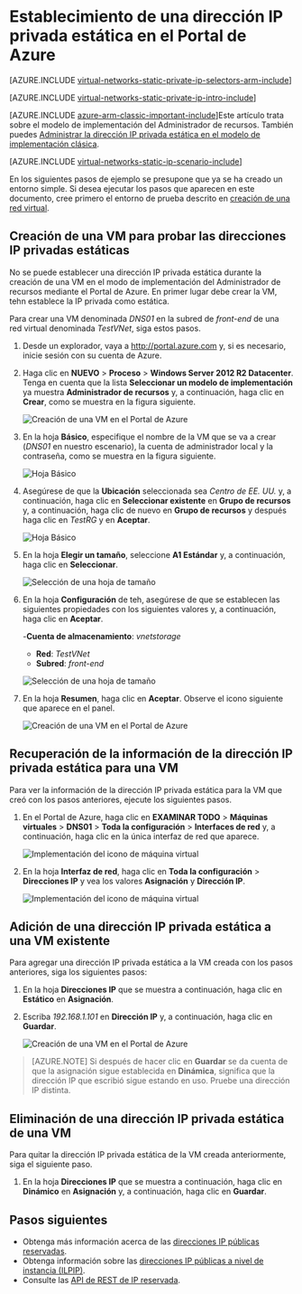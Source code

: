 <properties 
   pageTitle="Establecimiento de una IP privada estática en el modo ARM con el Portal de Azure | Microsoft Azure"
   description="Descripción de las IP privadas (DIP) y su administración en el modo ARM con el Portal de Azure"
   services="virtual-network"
   documentationCenter="na"
   authors="telmosampaio"
   manager="carmonm"
   editor="tysonn"
   tags="azure-resource-manager"
/>
<tags 
   ms.service="virtual-network"
   ms.devlang="na"
   ms.topic="article"
   ms.tgt_pltfrm="na"
   ms.workload="infrastructure-services"
   ms.date="02/04/2016"
   ms.author="telmos" />

# Establecimiento de una dirección IP privada estática en el Portal de Azure

[AZURE.INCLUDE [virtual-networks-static-private-ip-selectors-arm-include](../../includes/virtual-networks-static-private-ip-selectors-arm-include.md)]

[AZURE.INCLUDE [virtual-networks-static-private-ip-intro-include](../../includes/virtual-networks-static-private-ip-intro-include.md)]

[AZURE.INCLUDE [azure-arm-classic-important-include](../../includes/azure-arm-classic-important-include.md)]Este artículo trata sobre el modelo de implementación del Administrador de recursos. También puedes [Administrar la dirección IP privada estática en el modelo de implementación clásica](virtual-networks-static-private-ip-classic-pportal.md).

[AZURE.INCLUDE [virtual-networks-static-ip-scenario-include](../../includes/virtual-networks-static-ip-scenario-include.md)]

En los siguientes pasos de ejemplo se presupone que ya se ha creado un entorno simple. Si desea ejecutar los pasos que aparecen en este documento, cree primero el entorno de prueba descrito en [creación de una red virtual](virtual-networks-create-vnet-arm-pportal.md).

## Creación de una VM para probar las direcciones IP privadas estáticas

No se puede establecer una dirección IP privada estática durante la creación de una VM en el modo de implementación del Administrador de recursos mediante el Portal de Azure. En primer lugar debe crear la VM, tehn establece la IP privada como estática.

Para crear una VM denominada *DNS01* en la subred de *front-end* de una red virtual denominada *TestVNet*, siga estos pasos.

1. Desde un explorador, vaya a http://portal.azure.com y, si es necesario, inicie sesión con su cuenta de Azure.
2. Haga clic en **NUEVO** > **Proceso** > **Windows Server 2012 R2 Datacenter**. Tenga en cuenta que la lista **Seleccionar un modelo de implementación** ya muestra **Administrador de recursos** y, a continuación, haga clic en **Crear**, como se muestra en la figura siguiente.

	![Creación de una VM en el Portal de Azure](./media/virtual-networks-static-ip-arm-pportal/figure01.png)

3. En la hoja **Básico**, especifique el nombre de la VM que se va a crear (*DNS01* en nuestro escenario), la cuenta de administrador local y la contraseña, como se muestra en la figura siguiente.

	![Hoja Básico](./media/virtual-networks-static-ip-arm-pportal/figure02.png)

4. Asegúrese de que la **Ubicación** seleccionada sea *Centro de EE. UU.* y, a continuación, haga clic en **Seleccionar existente** en **Grupo de recursos** y, a continuación, haga clic de nuevo en **Grupo de recursos** y después haga clic en *TestRG* y en **Aceptar**.

	![Hoja Básico](./media/virtual-networks-static-ip-arm-pportal/figure03.png)

5. En la hoja **Elegir un tamaño**, seleccione **A1 Estándar** y, a continuación, haga clic en **Seleccionar**.

	![Selección de una hoja de tamaño](./media/virtual-networks-static-ip-arm-pportal/figure04.png)

6. En la hoja **Configuración** de teh, asegúrese de que se establecen las siguientes propiedades con los siguientes valores y, a continuación, haga clic en **Aceptar**.

	-**Cuenta de almacenamiento**: *vnetstorage*
	- **Red**: *TestVNet*
	- **Subred**: *front-end*

	![Selección de una hoja de tamaño](./media/virtual-networks-static-ip-arm-pportal/figure05.png)

7. En la hoja **Resumen**, haga clic en **Aceptar**. Observe el icono siguiente que aparece en el panel.

	![Creación de una VM en el Portal de Azure](./media/virtual-networks-static-ip-arm-pportal/figure06.png)

## Recuperación de la información de la dirección IP privada estática para una VM

Para ver la información de la dirección IP privada estática para la VM que creó con los pasos anteriores, ejecute los siguientes pasos.

1. En el Portal de Azure, haga clic en **EXAMINAR TODO** > **Máquinas virtuales** > **DNS01** > **Toda la configuración** > **Interfaces de red** y, a continuación, haga clic en la única interfaz de red que aparece.

	![Implementación del icono de máquina virtual](./media/virtual-networks-static-ip-arm-pportal/figure07.png)

2. En la hoja **Interfaz de red**, haga clic en **Toda la configuración** > **Direcciones IP** y vea los valores **Asignación** y **Dirección IP**.

	![Implementación del icono de máquina virtual](./media/virtual-networks-static-ip-arm-pportal/figure08.png)

## Adición de una dirección IP privada estática a una VM existente
Para agregar una dirección IP privada estática a la VM creada con los pasos anteriores, siga los siguientes pasos:

1. En la hoja **Direcciones IP** que se muestra a continuación, haga clic en **Estático** en **Asignación**.
2. Escriba *192.168.1.101* en **Dirección IP** y, a continuación, haga clic en **Guardar**.

	![Creación de una VM en el Portal de Azure](./media/virtual-networks-static-ip-arm-pportal/figure09.png)

>[AZURE.NOTE] Si después de hacer clic en **Guardar** se da cuenta de que la asignación sigue establecida en **Dinámica**, significa que la dirección IP que escribió sigue estando en uso. Pruebe una dirección IP distinta.

## Eliminación de una dirección IP privada estática de una VM
Para quitar la dirección IP privada estática de la VM creada anteriormente, siga el siguiente paso.
	
1. En la hoja **Direcciones IP** que se muestra a continuación, haga clic en **Dinámico** en **Asignación** y, a continuación, haga clic en **Guardar**.

## Pasos siguientes

- Obtenga más información acerca de las [direcciones IP públicas reservadas](../virtual-networks-reserved-public-ip).
- Obtenga información sobre las [direcciones IP públicas a nivel de instancia (ILPIP)](../virtual-networks-instance-level-public-ip).
- Consulte las [API de REST de IP reservada](https://msdn.microsoft.com/library/azure/dn722420.aspx).

<!---HONumber=AcomDC_0211_2016-->